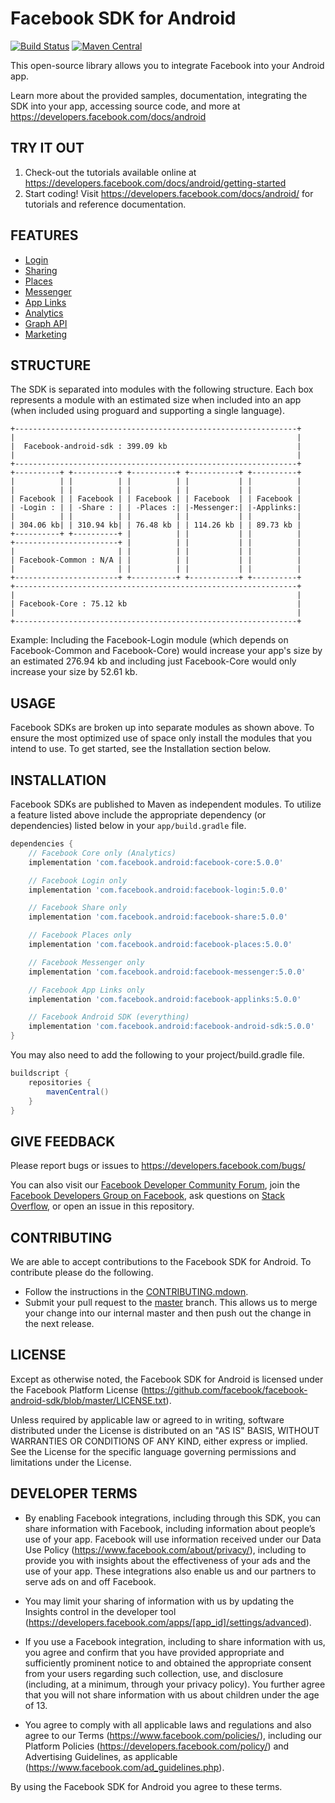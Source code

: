 Facebook SDK for Android
========================

[![Build Status](https://travis-ci.org/facebook/facebook-android-sdk.svg?branch=master)](https://travis-ci.org/facebook/facebook-android-sdk.svg?branch=master)
[![Maven Central](https://maven-badges.herokuapp.com/maven-central/com.facebook.android/facebook-android-sdk/badge.svg?style=flat)](https://maven-badges.herokuapp.com/maven-central/com.facebook.android/facebook-android-sdk)

This open-source library allows you to integrate Facebook into your Android app.

Learn more about the provided samples, documentation, integrating the SDK into your app, accessing source code, and more at https://developers.facebook.com/docs/android

TRY IT OUT
----------
1. Check-out the tutorials available online at https://developers.facebook.com/docs/android/getting-started
2. Start coding! Visit https://developers.facebook.com/docs/android/ for tutorials and reference documentation.

FEATURES
--------
* [Login](https://developers.facebook.com/docs/facebook-login)
* [Sharing](https://developers.facebook.com/docs/sharing)
* [Places](https://developers.facebook.com/docs/places)
* [Messenger](https://developers.facebook.com/docs/messenger-expressions)
* [App Links](https://developers.facebook.com/docs/applinks)
* [Analytics](https://developers.facebook.com/docs/analytics)
* [Graph API](https://developers.facebook.com/docs/android/graph)
* [Marketing](https://developers.facebook.com/docs/app-events/marketing-kit)

STRUCTURE
---------
The SDK is separated into modules with the following structure. Each box represents a module with an
estimated size when included into an app (when included using proguard and supporting a single language).

    +---------------------------------------------------------------+
    |                                                               |
    |  Facebook-android-sdk : 399.09 kb                             |
    |                                                               |
    +---------------------------------------------------------------+
    +----------+ +----------+ +----------+ +-----------+ +----------+
    |          | |          | |          | |           | |          |
    |          | |          | |          | |           | |          |
    | Facebook | | Facebook | | Facebook | | Facebook  | | Facebook |
    | -Login : | | -Share : | | -Places :| |-Messenger:| |-Applinks:|
    |          | |          | |          | |           | |          |
    | 304.06 kb| | 310.94 kb| | 76.48 kb | | 114.26 kb | | 89.73 kb |
    +----------+ +----------+ |          | |           | |          |
    +-----------------------+ |          | |           | |          |
    |                       | |          | |           | |          |
    | Facebook-Common : N/A | |          | |           | |          |
    |                       | |          | |           | |          |
    +-----------------------+ +----------+ +-----------+ +----------+
    +---------------------------------------------------------------+
    |                                                               |
    | Facebook-Core : 75.12 kb                                      |
    |                                                               |
    +---------------------------------------------------------------+

Example: Including the Facebook-Login module (which depends on Facebook-Common and Facebook-Core) would
increase your app's size by an estimated 276.94 kb and including just Facebook-Core would only increase
your size by 52.61 kb.

USAGE
-----
Facebook SDKs are broken up into separate modules as shown above. To ensure the most optimized use of
space only install the modules that you intend to use. To get started, see the Installation section below.

INSTALLATION
------------
Facebook SDKs are published to Maven as independent modules. To utilize a feature listed above
include the appropriate dependency (or dependencies) listed below in your `app/build.gradle` file.
```gradle
dependencies {
    // Facebook Core only (Analytics)
    implementation 'com.facebook.android:facebook-core:5.0.0'

    // Facebook Login only
    implementation 'com.facebook.android:facebook-login:5.0.0'

    // Facebook Share only
    implementation 'com.facebook.android:facebook-share:5.0.0'

    // Facebook Places only
    implementation 'com.facebook.android:facebook-places:5.0.0'

    // Facebook Messenger only
    implementation 'com.facebook.android:facebook-messenger:5.0.0'

    // Facebook App Links only
    implementation 'com.facebook.android:facebook-applinks:5.0.0'

    // Facebook Android SDK (everything)
    implementation 'com.facebook.android:facebook-android-sdk:5.0.0'
}
```

You may also need to add the following to your project/build.gradle file.
```gradle
buildscript {
    repositories {
        mavenCentral()
    }
}
```

GIVE FEEDBACK
-------------
Please report bugs or issues to https://developers.facebook.com/bugs/

You can also visit our [Facebook Developer Community Forum](https://developers.facebook.com/community/),
join the [Facebook Developers Group on Facebook](https://www.facebook.com/groups/fbdevelopers/),
ask questions on [Stack Overflow](http://facebook.stackoverflow.com),
or open an issue in this repository.

CONTRIBUTING
-------------
We are able to accept contributions to the Facebook SDK for Android. To contribute please do the following.
- Follow the instructions in the [CONTRIBUTING.mdown](https://github.com/facebook/facebook-android-sdk/blob/master/CONTRIBUTING.mdown).
- Submit your pull request to the [master](https://github.com/facebook/facebook-android-sdk/tree/master) branch. This allows us to merge your change into our internal master and then push out the change in the next release.

LICENSE
-------
Except as otherwise noted, the Facebook SDK for Android is licensed under the Facebook Platform License (https://github.com/facebook/facebook-android-sdk/blob/master/LICENSE.txt).

Unless required by applicable law or agreed to in writing, software distributed under the License is distributed on an "AS IS" BASIS, WITHOUT WARRANTIES OR CONDITIONS OF ANY KIND, either express or implied.  See the License for the specific language governing permissions and limitations under the License.

DEVELOPER TERMS
---------------

- By enabling Facebook integrations, including through this SDK, you can share information with Facebook, including information about people’s use of your app. Facebook will use information received under our Data Use Policy (https://www.facebook.com/about/privacy/), including to provide you with insights about the effectiveness of your ads and the use of your app.  These integrations also enable us and our partners to serve ads on and off Facebook.

- You may limit your sharing of information with us by updating the Insights control in the developer tool (https://developers.facebook.com/apps/[app_id]/settings/advanced).

- If you use a Facebook integration, including to share information with us, you agree and confirm that you have provided appropriate and sufficiently prominent notice to and obtained the appropriate consent from your users regarding such collection, use, and disclosure (including, at a minimum, through your privacy policy). You further agree that you will not share information with us about children under the age of 13.

- You agree to comply with all applicable laws and regulations and also agree to our Terms (https://www.facebook.com/policies/), including our Platform Policies (https://developers.facebook.com/policy/) and Advertising Guidelines, as applicable (https://www.facebook.com/ad_guidelines.php).

By using the Facebook SDK for Android you agree to these terms.
